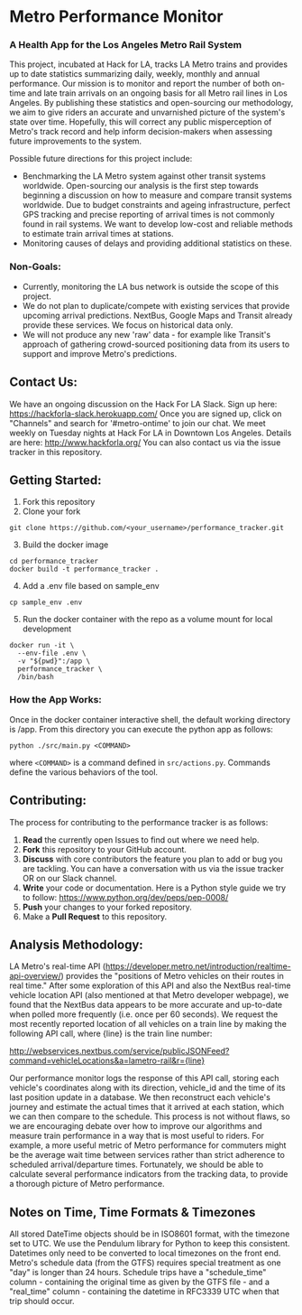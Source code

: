 # Metro Performance Monitor

### A Health App for the Los Angeles Metro Rail System

This project, incubated at Hack for LA, tracks LA Metro trains and provides up to date statistics summarizing daily, weekly, monthly and annual performance. Our mission is to monitor and report the number of both on-time and late train arrivals on an ongoing basis for all Metro rail lines in Los Angeles. By publishing these statistics and open-sourcing our methodology, we aim to give riders an accurate and unvarnished picture of the system's state over time. Hopefully, this will correct any public misperception of Metro's track record and help inform decision-makers when assessing future improvements to the system.

Possible future directions for this project include:
 - Benchmarking the LA Metro system against other transit systems worldwide. Open-sourcing our analysis is the first step towards beginning a discussion on how to measure and compare transit systems worldwide. Due to budget constraints and ageing infrastructure, perfect GPS tracking and precise reporting of arrival times is not commonly found in rail systems. We want to develop low-cost and reliable methods to estimate train arrival times at stations. 
 - Monitoring causes of delays and providing additional statistics on these.

### Non-Goals:
- Currently, monitoring the LA bus network is outside the scope of this project. 
- We do not plan to duplicate/compete with existing services that provide upcoming arrival predictions. NextBus, Google Maps and Transit already provide these services. We focus on historical data only.
 - We will not produce any new 'raw' data - for example like Transit's approach of gathering crowd-sourced positioning data from its users to support and improve Metro's predictions.

## Contact Us:

We have an ongoing discussion on the Hack For LA Slack. Sign up here: https://hackforla-slack.herokuapp.com/
Once you are signed up, click on "Channels" and search for '#metro-ontime' to join our chat.
We meet weekly on Tuesday nights at Hack For LA in Downtown Los Angeles. Details are here: http://www.hackforla.org/
You can also contact us via the issue tracker in this repository.

## Getting Started:

1. Fork this repository
2. Clone your fork
```
git clone https://github.com/<your_username>/performance_tracker.git
```
3. Build the docker image
```
cd performance_tracker
docker build -t performance_tracker .
```
4. Add a .env file based on sample_env
```
cp sample_env .env
```
5. Run the docker container with the repo as a volume mount for local development
```
docker run -it \
  --env-file .env \
  -v "${pwd}":/app \
  performance_tracker \
  /bin/bash
```

### How the App Works:

Once in the docker container interactive shell, the default working directory is /app. From this directory you can execute the python app as follows:
```
python ./src/main.py <COMMAND>
```
where `<COMMAND>` is a command defined in `src/actions.py`. Commands define the various behaviors of the tool.

## Contributing:

The process for contributing to the performance tracker is as follows:
1. **Read** the currently open Issues to find out where we need help.
2. **Fork** this repository to your GitHub account.
3. **Discuss** with core contributors the feature you plan to add or bug you are tackling. You can have a conversation with us via the issue tracker OR on our Slack channel.
4. **Write** your code or documentation. Here is a Python style guide we try to follow: https://www.python.org/dev/peps/pep-0008/
5. **Push** your changes to your forked repository.
6. Make a **Pull Request** to this repository.

## Analysis Methodology:

LA Metro's real-time API (https://developer.metro.net/introduction/realtime-api-overview/) provides the "positions of Metro vehicles on their routes in real time." After some exploration of this API and also the NextBus real-time vehicle location API (also mentioned at that Metro developer webpage), we found that the NextBus data appears to be more accurate and up-to-date when polled more frequently (i.e. once per 60 seconds). We request the most recently reported location of all vehicles on a train line by making the following API call, where {line} is the train line number:

http://webservices.nextbus.com/service/publicJSONFeed?command=vehicleLocations&a=lametro-rail&r={line}

Our performance monitor logs the response of this API call, storing each vehicle's coordinates along with its direction, vehicle_id and the time of its last position update in a database. We then reconstruct each vehicle's journey and estimate the actual times that it arrived at each station, which we can then compare to the schedule. This process is not without flaws, so we are encouraging debate over how to improve our algorithms and measure train performance in a way that is most useful to riders. For example, a more useful metric of Metro performance for commuters might be the average wait time between services rather than strict adherence to scheduled arrival/departure times. Fortunately, we should be able to calculate several performance indicators from the tracking data, to provide a thorough picture of Metro performance.

## Notes on Time, Time Formats & Timezones

All stored DateTime objects should be in ISO8601 format, with the timezone set to UTC. We use the Pendulum library for Python to keep this consistent. Datetimes only need to be converted to local timezones on the front end. Metro's schedule data (from the GTFS) requires special treatment as one "day" is longer than 24 hours. Schedule trips have a "schedule_time" column - containing the original time as given by the GTFS file - and a "real_time" column - containing the datetime in RFC3339 UTC when that trip should occur.
